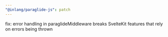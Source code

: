 ```yaml
---
"@inlang/paraglide-js": patch
---
```


fix: error handling in paraglideMiddleware breaks SvelteKit features that rely on errors being thrown
